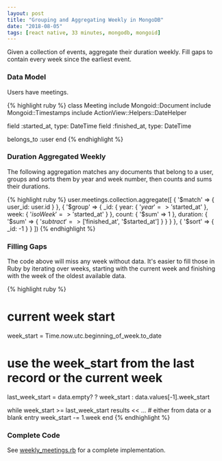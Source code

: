 ```yaml
---
layout: post
title: "Grouping and Aggregating Weekly in MongoDB"
date: "2018-08-05"
tags: [react native, 33 minutes, mongodb, mongoid]
---
```

Given a collection of events, aggregate their duration weekly. Fill gaps to contain every week since the earliest event.

### Data Model

Users have meetings.

{% highlight ruby %}
class Meeting
  include Mongoid::Document
  include Mongoid::Timestamps
  include ActionView::Helpers::DateHelper

  field :started_at, type: DateTime
  field :finished_at, type: DateTime

  belongs_to :user
end
{% endhighlight %}

### Duration Aggregated Weekly

The following aggregation matches any documents that belong to a user, groups and sorts them by year and week number, then counts and sums their durations.

{% highlight ruby %}
user.meetings.collection.aggregate([
  { '$match' => { user_id: user.id } },
  {
    '$group' => {
      _id: {
        year: { '$year' => '$started_at' },
        week: { '$isoWeek' => '$started_at' }
      },
      count: { '$sum' => 1 },
      duration: { '$sum' => { '$subtract' => ['$finished_at', '$started_at'] } }
    }
  },
  { '$sort' => { _id: -1 } }
])
{% endhighlight %}

### Filling Gaps

The code above will miss any week without data. It's easier to fill those in Ruby by iterating over weeks, starting with the current week and finishing with the week of the oldest available data.

{% highlight ruby %}
# current week start
week_start = Time.now.utc.beginning_of_week.to_date

# use the week_start from the last record or the current week
last_week_start = data.empty? ? week_start : data.values[-1].week_start

while week_start >= last_week_start
  results << ... # either from data or a blank entry
  week_start -= 1.week
end
{% endhighlight %}

### Complete Code

See [weekly_meetings.rb](https://github.com/33-minutes/33-minutes-server/blob/master/app/models/weekly_meetings.rb) for a complete implementation.
